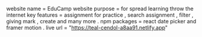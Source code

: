 website name = EduCamp
website purpose = for spread learning throw the internet
key features = assignment for practice  , search assignment , filter , giving mark , create and many more .
npm packages = react date picker and framer motion .
live url = "https://teal-cendol-a8aa91.netlify.app"
